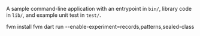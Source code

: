 A sample command-line application with an entrypoint in `bin/`, library code
in `lib/`, and example unit test in `test/`.

fvm install
fvm dart run --enable-experiment=records,patterns,sealed-class
